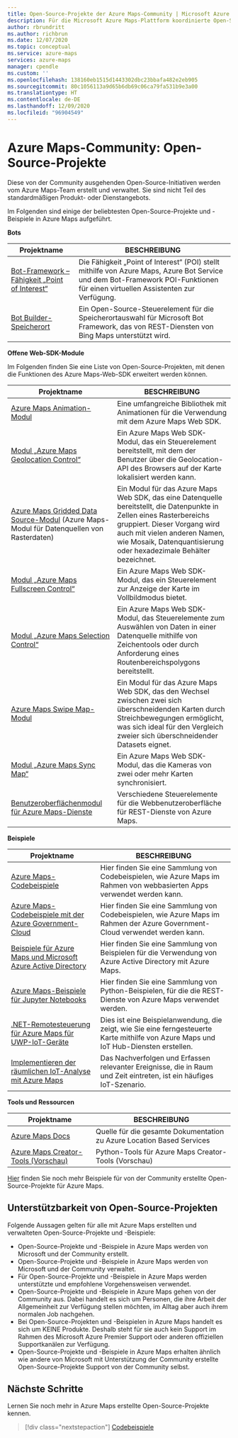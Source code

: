 ```yaml
---
title: Open-Source-Projekte der Azure Maps-Community | Microsoft Azure Maps
description: Für die Microsoft Azure Maps-Plattform koordinierte Open-Source-Projekte
author: rbrundritt
ms.author: richbrun
ms.date: 12/07/2020
ms.topic: conceptual
ms.service: azure-maps
services: azure-maps
manager: cpendle
ms.custom: ''
ms.openlocfilehash: 138160eb1515d1443302dbc23bbafa482e2eb905
ms.sourcegitcommit: 80c1056113a9d65b6db69c06ca79fa531b9e3a00
ms.translationtype: HT
ms.contentlocale: de-DE
ms.lasthandoff: 12/09/2020
ms.locfileid: "96904549"
---
```

# <a name="azure-maps-community---open-source-projects"></a>Azure Maps-Community: Open-Source-Projekte

Diese von der Community ausgehenden Open-Source-Initiativen werden vom Azure Maps-Team erstellt und verwaltet. Sie sind nicht Teil des standardmäßigen Produkt- oder Dienstangebots.

Im Folgenden sind einige der beliebtesten Open-Source-Projekte und -Beispiele in Azure Maps aufgeführt.

**Bots**

| Projektname | BESCHREIBUNG |
|-|-|
| [Bot-Framework – Fähigkeit „Point of Interest“](https://github.com/microsoft/botframework-solutions/tree/488093ac2fddf16096171f6a926315aa45e199e7/skills/csharp/pointofinterestskill) | Die Fähigkeit „Point of Interest“ (POI) stellt mithilfe von Azure Maps, Azure Bot Service und dem Bot-Framework POI-Funktionen für einen virtuellen Assistenten zur Verfügung. |
| [Bot Builder-Speicherort](https://github.com/Microsoft/BotBuilder-Location) | Ein Open-Source-Steuerelement für die Speicherortauswahl für Microsoft Bot Framework, das von REST-Diensten von Bing Maps unterstützt wird. |

<a name="open-web-sdk-modules"></a>

**Offene Web-SDK-Module**

Im Folgenden finden Sie eine Liste von Open-Source-Projekten, mit denen die Funktionen des Azure Maps-Web-SDK erweitert werden können.

| Projektname | BESCHREIBUNG |
|-|-|
| [Azure Maps Animation-Modul](https://github.com/Azure-Samples/azure-maps-animations) | Eine umfangreiche Bibliothek mit Animationen für die Verwendung mit dem Azure Maps Web SDK. |
| [Modul „Azure Maps Geolocation Control“](https://github.com/Azure-Samples/azure-maps-geolocation-control) | Ein Azure Maps Web SDK-Modul, das ein Steuerelement bereitstellt, mit dem der Benutzer über die Geolocation-API des Browsers auf der Karte lokalisiert werden kann. |
| [Azure Maps Gridded Data Source-Modul](https://github.com/Azure-Samples/azure-maps-gridded-data-source) (Azure Maps-Modul für Datenquellen von Rasterdaten) | Ein Modul für das Azure Maps Web SDK, das eine Datenquelle bereitstellt, die Datenpunkte in Zellen eines Rasterbereichs gruppiert. Dieser Vorgang wird auch mit vielen anderen Namen, wie Mosaik, Datenquantisierung oder hexadezimale Behälter bezeichnet.  |
| [Modul „Azure Maps Fullscreen Control“](https://github.com/Azure-Samples/azure-maps-fullscreen-control) | Ein Azure Maps Web SDK-Modul, das ein Steuerelement zur Anzeige der Karte im Vollbildmodus bietet. |
| [Modul „Azure Maps Selection Control“](https://github.com/Azure-Samples/azure-maps-selection-control) | Ein Azure Maps Web SDK-Modul, das Steuerelemente zum Auswählen von Daten in einer Datenquelle mithilfe von Zeichentools oder durch Anforderung eines Routenbereichspolygons bereitstellt. |
| [Azure Maps Swipe Map-Modul](https://github.com/Azure-Samples/azure-maps-swipe-map) | Ein Modul für das Azure Maps Web SDK, das den Wechsel zwischen zwei sich überschneidenden Karten durch Streichbewegungen ermöglicht, was sich ideal für den Vergleich zweier sich überschneidender Datasets eignet. |
| [Modul „Azure Maps Sync Map“](https://github.com/Azure-Samples/azure-maps-sync-maps) | Ein Azure Maps Web SDK-Modul, das die Kameras von zwei oder mehr Karten synchronisiert. |
| [Benutzeroberflächenmodul für Azure Maps-Dienste](https://github.com/Azure-Samples/azure-maps-services-ui) | Verschiedene Steuerelemente für die Webbenutzeroberfläche für REST-Dienste von Azure Maps. |

**Beispiele**

| Projektname | BESCHREIBUNG |
|-|-|
| [Azure Maps-Codebeispiele](https://github.com/Azure-Samples/AzureMapsCodeSamples) | Hier finden Sie eine Sammlung von Codebeispielen, wie Azure Maps im Rahmen von webbasierten Apps verwendet werden kann. |
| [Azure Maps-Codebeispiele mit der Azure Government-Cloud](https://github.com/Azure-Samples/AzureMapsCodeSamples) | Hier finden Sie eine Sammlung von Codebeispielen, wie Azure Maps im Rahmen der Azure Government-Cloud verwendet werden kann. |
| [Beispiele für Azure Maps und Microsoft Azure Active Directory](https://github.com/Azure-Samples/Azure-Maps-AzureAD-Samples) | Hier finden Sie eine Sammlung von Beispielen für die Verwendung von Azure Active Directory mit Azure Maps. | 
| [Azure Maps-Beispiele für Jupyter Notebooks](https://github.com/Azure-Samples/Azure-Maps-Jupyter-Notebook) | Hier finden Sie eine Sammlung von Python-Beispielen, für die die REST-Dienste von Azure Maps verwendet werden. |
| [.NET-Remotesteuerung für Azure Maps für UWP-IoT-Geräte](https://github.com/Azure-Samples/azure-maps-dotnet-webgl-uwp-iot-remote-control) | Dies ist eine Beispielanwendung, die zeigt, wie Sie eine ferngesteuerte Karte mithilfe von Azure Maps und IoT Hub-Diensten erstellen. |
| [Implementieren der räumlichen IoT-Analyse mit Azure Maps](https://github.com/Azure-Samples/iothub-to-azure-maps-geofencing) | Das Nachverfolgen und Erfassen relevanter Ereignisse, die in Raum und Zeit eintreten, ist ein häufiges IoT-Szenario. |

**Tools und Ressourcen**

| Projektname | BESCHREIBUNG |
|-|-|
| [Azure Maps Docs](https://github.com/MicrosoftDocs/azure-docs/tree/master/articles/azure-maps) | Quelle für die gesamte Dokumentation zu Azure Location Based Services |
| [Azure Maps Creator-Tools (Vorschau)](https://github.com/Azure-Samples/AzureMapsCreator) | Python-Tools für Azure Maps Creator-Tools (Vorschau) |

[Hier](https://github.com/microsoft/Maps/blob/master/AzureMaps.md) finden Sie noch mehr Beispiele für von der Community erstellte Open-Source-Projekte für Azure Maps.

## <a name="supportability-of-open-source-projects"></a>Unterstützbarkeit von Open-Source-Projekten

Folgende Aussagen gelten für alle mit Azure Maps erstellten und verwalteten Open-Source-Projekte und -Beispiele:

- Open-Source-Projekte und -Beispiele in Azure Maps werden von Microsoft und der Community erstellt.
- Open-Source-Projekte und -Beispiele in Azure Maps werden von Microsoft und der Community verwaltet.
- Für Open-Source-Projekte und -Beispiele in Azure Maps werden unterstützte und empfohlene Vorgehensweisen verwendet.
- Open-Source-Projekte und -Beispiele in Azure Maps gehen von der Community aus. Dabei handelt es sich um Personen, die ihre Arbeit der Allgemeinheit zur Verfügung stellen möchten, im Alltag aber auch ihrem normalen Job nachgehen.
- Bei Open-Source-Projekten und -Beispielen in Azure Maps handelt es sich um KEINE Produkte. Deshalb steht für sie auch kein Support im Rahmen des Microsoft Azure Premier Support oder anderen offiziellen Supportkanälen zur Verfügung.
- Open-Source-Projekte und -Beispiele in Azure Maps erhalten ähnlich wie andere von Microsoft mit Unterstützung der Community erstellte Open-Source-Projekte Support von der Community selbst.

## <a name="next-steps"></a>Nächste Schritte

Lernen Sie noch mehr in Azure Maps erstellte Open-Source-Projekte kennen.

> [!div class="nextstepaction"]
> [Codebeispiele](/samples/browse/?products=azure-maps)